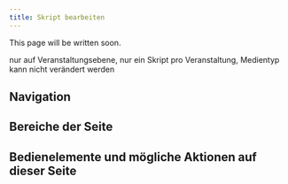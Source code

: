 ```yaml
---
title: Skript bearbeiten
---
```

This page will be written soon.

nur auf Veranstaltungsebene, nur ein Skript pro Veranstaltung, Medientyp kann nicht verändert werden

## Navigation

## Bereiche der Seite

## Bedienelemente und mögliche Aktionen auf dieser Seite
